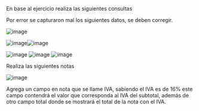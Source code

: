En base al ejercicio realiza las siguientes consultas

Por error se capturaron mal los siguientes datos, se deben corregir.

![image](https://user-images.githubusercontent.com/91554777/171071745-a92dfd2f-2cf2-4bed-a081-8728f93fc005.png)

![image](https://user-images.githubusercontent.com/99523872/171217310-f5ddce31-aa3d-43c7-ae58-868f0caa43ba.png)![image](https://user-images.githubusercontent.com/99523872/171217751-b6e6a853-21f7-4a9b-8154-de671735151d.png)

![image](https://user-images.githubusercontent.com/99523872/171217989-38efee46-4809-4d7f-9b91-39c00cafdc04.png)
![image](https://user-images.githubusercontent.com/99523872/171216852-5ae48ec2-1d8d-438f-b3d5-3cfe902178fa.png)
![image](https://user-images.githubusercontent.com/99523872/171218432-15c1d56b-14ae-4005-bc2e-cb0fc3e54737.png)


Realiza las siguientes notas

![image](https://user-images.githubusercontent.com/91554777/171071841-ef5e3549-0235-4c77-846d-62aee10873cf.png)


Agrega un campo en nota que se llame IVA, sabiendo el IVA es de 16% este campo contendrá el valor que corresponda al IVA del subtotal, además de otro campo total donde se mostrará el total de la nota con el IVA.

